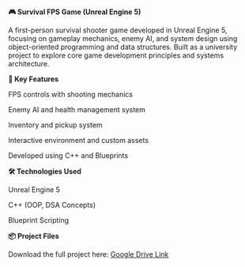 ******🎮 Survival FPS Game (Unreal Engine 5)******

A first-person survival shooter game developed in Unreal Engine 5, focusing on gameplay mechanics, enemy AI, and system design using object-oriented programming and data structures. Built as a university project to explore core game development principles and systems architecture.

****🔧 Key Features****

FPS controls with shooting mechanics

Enemy AI and health management system

Inventory and pickup system

Interactive environment and custom assets

Developed using C++ and Blueprints

****🛠️ Technologies Used****

Unreal Engine 5

C++ (OOP, DSA Concepts)

Blueprint Scripting

****📦 Project Files****

Download the full project here: [Google Drive Link](https://drive.google.com/drive/folders/12icvhi_4xHsBBXMIYJYytSMbra5580s6?usp=sharing)
